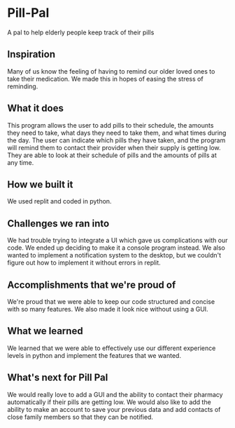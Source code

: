 # Pill-Pal
A pal to help elderly people keep track of their pills
## Inspiration
Many of us know the feeling of having to remind our older loved ones to take their medication. We made this in hopes of easing the stress of reminding.

## What it does
This program allows the user to add pills to their schedule, the amounts they need to take, what days they need to take them, and what times during the day. The user can indicate which pills they have taken, and the program will remind them to contact their provider when their supply is getting low. They are able to look at their schedule of pills and the amounts of pills at any time.

## How we built it
We used replit and coded in python.

## Challenges we ran into
We had trouble trying to integrate a UI which gave us complications with our code. We ended up deciding to make it a console program instead. We also wanted to implement a notification system to the desktop, but we couldn't figure out how to implement it without errors in replit.

## Accomplishments that we're proud of
We're proud that we were able to keep our code structured and concise with so many features. We also made it look nice without using a GUI. 

## What we learned
We learned that we were able to effectively use our different experience levels in python and implement the features that we wanted.

## What's next for Pill Pal
We would really love to add a GUI and the ability to contact their pharmacy automatically if their pills are getting low. We would also like to add the ability to make an account to save your previous data and add contacts of close family members so that they can be notified.
